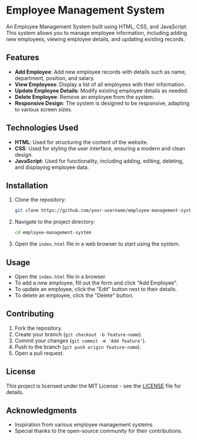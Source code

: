 # Employee Management System

An Employee Management System built using HTML, CSS, and JavaScript. This system allows you to manage employee information, including adding new employees, viewing employee details, and updating existing records.

## Features

- **Add Employee**: Add new employee records with details such as name, department, position, and salary.
- **View Employees**: Display a list of all employees with their information.
- **Update Employee Details**: Modify existing employee details as needed.
- **Delete Employee**: Remove an employee from the system.
- **Responsive Design**: The system is designed to be responsive, adapting to various screen sizes.

## Technologies Used

- **HTML**: Used for structuring the content of the website.
- **CSS**: Used for styling the user interface, ensuring a modern and clean design.
- **JavaScript**: Used for functionality, including adding, editing, deleting, and displaying employee data.

## Installation

1. Clone the repository:
    ```bash
    git clone https://github.com/your-username/employee-management-system.git
    ```

2. Navigate to the project directory:
    ```bash
    cd employee-management-system
    ```

3. Open the `index.html` file in a web browser to start using the system.

## Usage

- Open the `index.html` file in a browser.
- To add a new employee, fill out the form and click "Add Employee".
- To update an employee, click the "Edit" button next to their details.
- To delete an employee, click the "Delete" button.

## Contributing

1. Fork the repository.
2. Create your branch (`git checkout -b feature-name`).
3. Commit your changes (`git commit -m 'Add feature'`).
4. Push to the branch (`git push origin feature-name`).
5. Open a pull request.

## License

This project is licensed under the MIT License - see the [LICENSE](LICENSE) file for details.

## Acknowledgments

- Inspiration from various employee management systems.
- Special thanks to the open-source community for their contributions.
